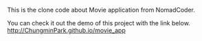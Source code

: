 This is the clone code about Movie application from NomadCoder.

You can check it out the demo of this project with the link below.
http://ChungminPark.github.io/movie_app
